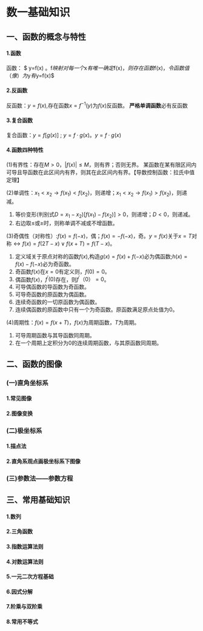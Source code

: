 # 数一基础知识

## 一、函数的概念与特性

#### 1.函数

函数：
$ y=f(x) $。$f$映射对每一个$x$有唯一确定$f(x)$，则存在函数$f(x)$，令函数值（像）为$y$有$y=f(x)$

#### 2.反函数

反函数：$y=f(x)$,存在函数$x=f^{-1}(y)$为$f(x)$反函数。
**严格单调函数**必有反函数

#### 3.复合函数

复合函数：$y=f[g(x)]$ ; $y = f · g(x)$。$y = f · g(x)$

#### 4.函数四种特性

(1)有界性：存在$M > 0$，$|f(x)|≤M$，则有界；否则无界。
某函数在某有限区间内可导且导函数在此区间内有界，则其在此区间内有界。【导数控制函数：拉氏中值定理】

(2)单调性：$x_{1}<x_{2}→f(x_{1})<f(x_{2})$，则递增；$x_{1}<x_{2}→f(x_{1})>f(x_{2})$，则递减。
1. 等价变形(判别式$D=x_{1}-x_{2})[f(x_{1})-f(x_{2})]>0$，则递增；$D<0$，则递减。
2. 右边取$≤$或$≥$时，则称单调不减或不增函数。

(3)奇偶性（对称性）:$f(x)=f(-x)$，偶；$f(x)=-f(-x)$，奇。$y=f(x)$关于$x=T$对称$↔f(x)=f(2T-x)∨f(x+T)=f(T-x)$。
1. 定义域关于原点对称的函数$f(x)$,构造$g(x)=f(x)+f(-x)$必为偶函数;$h(x)=f(x)-f(-x)$必为奇函数。
2. 奇函数$f(x)$在$x=0$有定义则，$f(0)=0$。
3. 偶函数$f(x)$，$f^{\prime}(0)$存在，则$f^{\prime}（0）=0$。
4. 可导偶函数的导函数为奇函数。
5. 可导奇函数的原函数为偶函数。
6. 连续奇函数的一切原函数为偶函数。
7. 连续偶函数的原函数中只有一个为奇函数。原函数满足原点处值为0。

(4)周期性：$f(x)=f(x+T)$，$f(x)$为周期函数，$T$为周期。
1. 可导周期函数与其导函数同周期。
2. 在一个周期上定积分为0的连续周期函数，与其原函数同周期。

## 二、函数的图像



### (一)直角坐标系

#### 1.常见图像

#### 2.图像变换

### (二)极坐标系

#### 1.描点法

#### 2.直角系观点画极坐标系下图像

### (三)参数法——参数方程

## 三、常用基础知识

#### 1.数列

#### 2.三角函数

#### 3.指数运算法则

#### 4.对数运算法则

#### 5.一元二次方程基础

#### 6.因式分解

#### 7.阶乘与双阶乘

#### 8.常用不等式